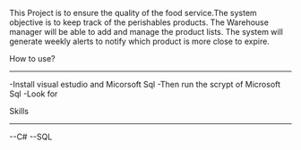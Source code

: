 This Project is to ensure the quality of the food service.The system objective is to keep track of the perishables products. The Warehouse manager will be able to add and manage the product lists. The system will generate weekly alerts to notify which product is more close to expire. 

How to use?
______________________________________________________________
-Install visual estudio and Micorsoft Sql 
-Then run the scrypt of Microsoft Sql
-Look for 


Skills
____________________________________________________________

--C#
--SQL
